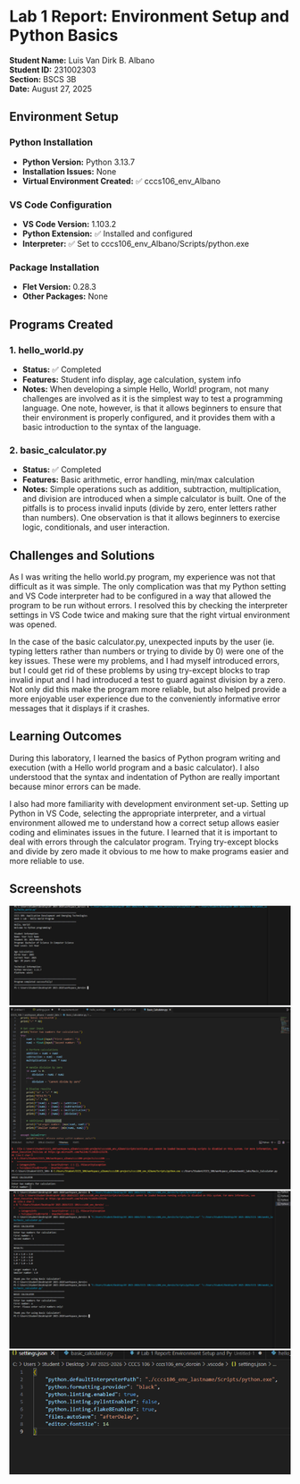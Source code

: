 # Lab 1 Report: Environment Setup and Python Basics

**Student Name:** Luis Van Dirk B. Albano\
**Student ID:** 231002303\
**Section:** BSCS 3B\
**Date:** August 27, 2025

## Environment Setup

### Python Installation
- **Python Version:** Python 3.13.7
- **Installation Issues:** None
- **Virtual Environment Created:** ✅ cccs106_env_Albano

### VS Code Configuration
- **VS Code Version:** 1.103.2
- **Python Extension:** ✅ Installed and configured
- **Interpreter:** ✅ Set to cccs106_env_Albano/Scripts/python.exe

### Package Installation
- **Flet Version:** 0.28.3
- **Other Packages:** None

## Programs Created

### 1. hello_world.py
- **Status:** ✅ Completed
- **Features:** Student info display, age calculation, system info
- **Notes:** When developing a simple Hello, World! program, not many challenges are involved as it is the simplest way to test a programming language. One note, however, is that it allows beginners to ensure that their environment is properly configured, and it provides them with a basic introduction to the syntax of the language.

### 2. basic_calculator.py
- **Status:** ✅ Completed
- **Features:** Basic arithmetic, error handling, min/max calculation
- **Notes:** Simple operations such as addition, subtraction, multiplication, and division are introduced when a simple calculator is built. One of the pitfalls is to process invalid inputs (divide by zero, enter letters rather than numbers). One observation is that it allows beginners to exercise logic, conditionals, and user interaction.

## Challenges and Solutions

As I was writing the hello world.py program, my experience was not that difficult as it was simple. The only complication was that my Python setting and VS Code interpreter had to be configured in a way that allowed the program to be run without errors. I resolved this by checking the interpreter settings in VS Code twice and making sure that the right virtual environment was opened.

In the case of the basic calculator.py, unexpected inputs by the user (ie. typing letters rather than numbers or trying to divide by 0) were one of the key issues. These were my problems, and I had myself introduced errors, but I could get rid of these problems by using try-except blocks to trap invalid input and I had introduced a test to guard against division by a zero. Not only did this make the program more reliable, but also helped provide a more enjoyable user experience due to the conveniently informative error messages that it displays if it crashes.

## Learning Outcomes

During this laboratory, I learned the basics of Python program writing and execution (with a Hello world program and a basic calculator). I also understood that the syntax and indentation of Python are really important because minor errors can be made.

I also had more familiarity with development environment set-up. Setting up Python in VS Code, selecting the appropriate interpreter, and a virtual environment allowed me to understand how a correct setup allows easier coding and eliminates issues in the future. I learned that it is important to deal with errors through the calculator program. Trying try-except blocks and divide by zero made it obvious to me how to make programs easier and more reliable to use.

## Screenshots
![alt text](lab1_screenshots/helloworld.png.png)
![alt text](lab1_screenshots/basic_calculator_output.png.png)
![alt text](<lab1_screenshots/invalid output.png>)
![alt text](lab1_screenshots/vscode.setup.png.png)